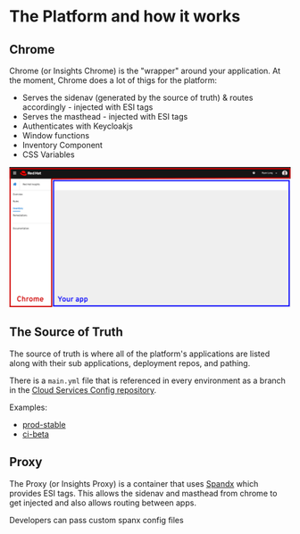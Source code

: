 # The Platform and how it works

## Chrome

Chrome (or Insights Chrome) is the "wrapper" around your application. At the moment, Chrome does a lot of thigs for the platform:

- Serves the sidenav (generated by the source of truth) & routes accordingly - injected with ESI tags
- Serves the masthead - injected with ESI tags
- Authenticates with Keycloakjs
- Window functions
- Inventory Component
- CSS Variables

![Example of Chrome:](https://github.com/RedHatInsights/insights-frontend-storybook/blob/master/src/docs/welcome/img/chrome.png?raw=true)

## The Source of Truth

The source of truth is where all of the platform's applications are listed along with their sub applications, deployment repos, and pathing.

There is a `main.yml` file that is referenced in every environment as a branch in the [Cloud Services Config repository](https://github.com/RedHatInsights/cloud-services-config).

Examples:

- [prod-stable](https://github.com/RedHatInsights/cloud-services-config/blob/prod-stable/main.yml)
- [ci-beta](https://github.com/RedHatInsights/cloud-services-config/blob/ci-beta/main.yml)

## Proxy

The Proxy (or Insights Proxy) is a container that uses [Spandx](https://github.com/RedHatInsights/spandx) which provides ESI tags. This allows the sidenav and masthead from chrome to get injected and also allows routing between apps.

Developers can pass custom spanx config files

